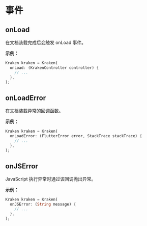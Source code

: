 # 事件

## onLoad

在文档装载完成后会触发 onLoad 事件。

**示例：**

```dart
Kraken kraken = Kraken(
  onLoad: (KrakenController controller) {
    // ...
  },
);
```

## onLoadError

在文档装载异常的回调函数。

**示例：**

```dart
Kraken kraken = Kraken(
  onLoadError: (FlutterError error, StackTrace stackTrace) {
    // ...
  },
);
```

## onJSError

JavaScript 执行异常时通过该回调抛出异常。

**示例：**

```dart
Kraken kraken = Kraken(
  onJSError: (String message) {
    // ...
  },
);
```

